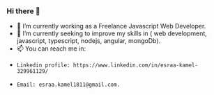 ### Hi there 👋

- 🔭 I’m currently working as a Freelance Javascript Web Developer.
- 🌱 I’m currently seeking to improve my skills in ( web development, javascript, typescript, nodejs, angular, mongoDb).
- 📫 You can reach me in:
-     Linkedin profile: https://www.linkedin.com/in/esraa-kamel-329961129/
-     Email: esraa.kamel1811@gmail.com.

<!--
**esraaKamel1195/esraaKamel1195** is a ✨ _special_ ✨ repository because its `README.md` (this file) appears on your GitHub profile.

Here are some ideas to get you started:

- 👯 I’m looking to collaborate on ...
- 🤔 I’m looking for help with ...
- 💬 Ask me about ...
- 😄 Pronouns: ...
- ⚡ Fun fact: ...
-->
